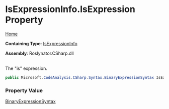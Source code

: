 # IsExpressionInfo\.IsExpression Property

[Home](../../../../../README.md)

**Containing Type**: [IsExpressionInfo](../README.md)

**Assembly**: Roslynator\.CSharp\.dll

\
The "is" expression\.

```csharp
public Microsoft.CodeAnalysis.CSharp.Syntax.BinaryExpressionSyntax IsExpression { get; }
```

### Property Value

[BinaryExpressionSyntax](https://docs.microsoft.com/en-us/dotnet/api/microsoft.codeanalysis.csharp.syntax.binaryexpressionsyntax)

